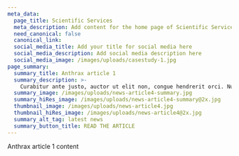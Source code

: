 ```yaml
---
meta_data:
  page_title: Scientific Services
  meta_description: Add content for the home page of Scientific Services here...
  need_canonical: false
  canonical_link:
  social_media_title: Add your title for social media here
  social_media_description: Add social media description here
  social_media_image: /images/uploads/casestudy-1.jpg
page_summary:
  summary_title: Anthrax article 1
  summary_description: >-
    Curabitur ante justo, auctor ut elit non, congue hendrerit orci. Nullam quis convallis turpis.
  summary_image: /images/uploads/news-article4-summary.jpg
  summary_hiRes_image: /images/uploads/news-article4-summary@2x.jpg
  thumbnail_image: /images/uploads/news-article4.jpg
  thumbnail_hiRes_image: /images/uploads/news-article4@2x.jpg
  summary_alt_tag: latest news
  summary_button_title: READ THE ARTICLE
---
```

Anthrax article 1 content
